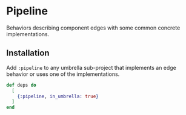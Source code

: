 # Pipeline

Behaviors describing component edges with some common concrete implementations.

## Installation

Add `:pipeline` to any umbrella sub-project that implements an edge behavior or uses one 
of the implementations.


```elixir
def deps do
  [
    {:pipeline, in_umbrella: true}
  ]
end
```
